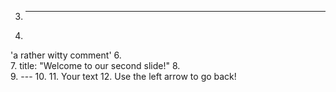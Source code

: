 3.	---
4.	
'a rather witty comment'
6.	
7.	title: "Welcome to our second slide!"
8.	
9.	---
10.	
11.	Your text
12.	
Use the left arrow to go back!
